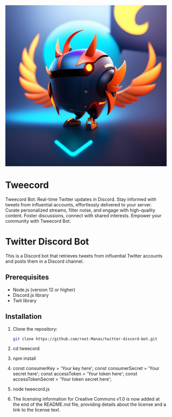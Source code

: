 <img src="banner.jpg" alt="TWEECORD" width="800">


# Tweecord
Tweecord Bot: Real-time Twitter updates in Discord. Stay informed with tweets from influential accounts, effortlessly delivered to your server. Curate personalized streams, filter noise, and engage with high-quality content. Foster discussions, connect with shared interests. Empower your community with Tweecord Bot.
# Twitter Discord Bot

This is a Discord bot that retrieves tweets from influential Twitter accounts and posts them in a Discord channel.

## Prerequisites

- Node.js (version 12 or higher)
- Discord.js library
- Twit library

## Installation

1. Clone the repository:

   ```bash
   git clone https://github.com/root-Manas/twitter-discord-bot.git
   
2. cd tweecord
   
3. npm install

4. const consumerKey = 'Your key here';
   const consumerSecret = 'Your secret here';
   const accessToken = 'Your token here';
   const accessTokenSecret = 'Your token secret here';

5. node tweecord.js

6. The licensing information for Creative Commons v1.0 is now added at the end of the README.md file, providing details about the license and a link to the license text.

